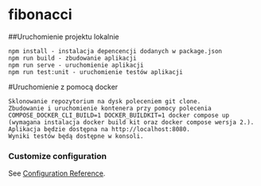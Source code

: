 # fibonacci

##Uruchomienie projektu lokalnie
```
npm install - instalacja depencencji dodanych w package.json
npm run build - zbudowanie aplikacji
npm run serve - uruchomienie aplikacji
npm run test:unit - uruchomienie testów aplikacji
```
#Uruchomienie z pomocą docker
```
Sklonowanie repozytorium na dysk poleceniem git clone.
Zbudowanie i uruchomienie kontenera przy pomocy polecenia COMPOSE_DOCKER_CLI_BUILD=1 DOCKER_BUILDKIT=1 docker compose up (wymagana instalacja docker build kit oraz docker compose wersja 2.).
Aplikacja będzie dostępna na http://localhost:8080.
Wyniki testów będą dostępne w konsoli.
```
### Customize configuration
See [Configuration Reference](https://cli.vuejs.org/config/).
